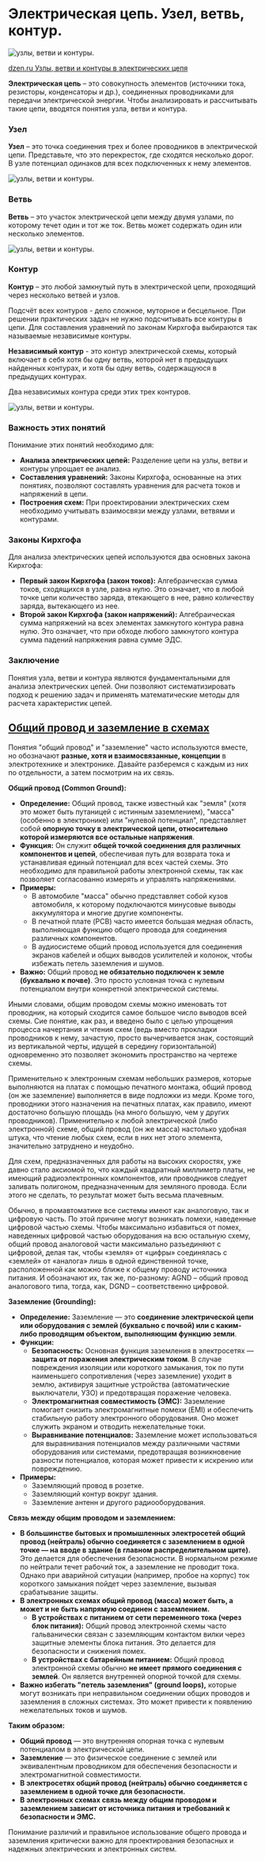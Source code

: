 # Электрическая цепь. Узел, ветвь, контур.

![узлы, ветви и контуры.](../img/23.jpg "узлы, ветви и контуры.")

[dzen.ru Узлы, ветви и контуры в электрических цепя](https://dzen.ru/a/ZUKAS8KnrX6yIBD-)

**Электрическая цепь** – это совокупность элементов (источники тока, резисторы, конденсаторы и др.), соединенных проводниками для передачи электрической энергии. Чтобы анализировать и рассчитывать такие цепи, вводятся понятия узла, ветви и контура.

### Узел
**Узел** – это точка соединения трех и более проводников в электрической цепи. Представьте, что это перекресток, где сходятся несколько дорог. В узле потенциал одинаков для всех подключенных к нему элементов.

![узлы, ветви и контуры.](../img/25.jpeg "узлы, ветви и контуры.")

### Ветвь
**Ветвь** – это участок электрической цепи между двумя узлами, по которому течет один и тот же ток. Ветвь может содержать один или несколько элементов.

![узлы, ветви и контуры.](../img/24.jpeg "узлы, ветви и контуры.")

### Контур
**Контур** – это любой замкнутый путь в электрической цепи, проходящий через несколько ветвей и узлов. 

Подсчёт всех контуров - дело сложное, муторное и бесцельное. При решении практических задач не нужно подсчитывать все контуры в цепи. Для составления уравнений по законам Кирхгофа выбираются так называемые независимые контуры.

**Независимый контур** - это контур электрической схемы, который включает в себя хотя бы одну ветвь, которой нет в предыдущих найденных контурах, и хотя бы одну ветвь, содержащуюся в предыдущих контурах.

Два независимых контура среди этих трех контуров.

![узлы, ветви и контуры.](../img/27.jpeg "узлы, ветви и контуры.")

### Важность этих понятий
Понимание этих понятий необходимо для:

* **Анализа электрических цепей:** Разделение цепи на узлы, ветви и контуры упрощает ее анализ.
* **Составления уравнений:** Законы Кирхгофа, основанные на этих понятиях, позволяют составлять уравнения для расчета токов и напряжений в цепи.
* **Построения схем:** При проектировании электрических схем необходимо учитывать взаимосвязи между узлами, ветвями и контурами.

### Законы Кирхгофа

Для анализа электрических цепей используются два основных закона Кирхгофа:

* **Первый закон Кирхгофа (закон токов):** Алгебраическая сумма токов, сходящихся в узле, равна нулю. Это означает, что в любой точке цепи количество заряда, втекающего в нее, равно количеству заряда, вытекающего из нее.
* **Второй закон Кирхгофа (закон напряжений):** Алгебраическая сумма напряжений на всех элементах замкнутого контура равна нулю. Это означает, что при обходе любого замкнутого контура сумма падений напряжения равна сумме ЭДС.

### Заключение

Понятия узла, ветви и контура являются фундаментальными для анализа электрических цепей. Они позволяют систематизировать подход к решению задач и применять математические методы для расчета характеристик цепей.

## [Общий провод и заземление в схемах](https://cxem.net/beginner/beginner134.php)

Понятия "общий провод" и "заземление" часто используются вместе, но обозначают **разные, хотя и взаимосвязанные, концепции** в электротехнике и электронике. Давайте разберемся с каждым из них по отдельности, а затем посмотрим на их связь.

**Общий провод (Common Ground):**

* **Определение:** Общий провод, также известный как "земля" (хотя это может быть путаницей с истинным заземлением), "масса" (особенно в электронике) или "нулевой потенциал", представляет собой **опорную точку в электрической цепи, относительно которой измеряются все остальные напряжения**.
* **Функция:** Он служит **общей точкой соединения для различных компонентов и цепей**, обеспечивая путь для возврата тока и устанавливая единый потенциал для всех частей схемы. Это необходимо для правильной работы электронной схемы, так как позволяет согласованно измерять и управлять напряжениями.
* **Примеры:**
    * В автомобиле "масса" обычно представляет собой кузов автомобиля, к которому подключаются минусовые выводы аккумулятора и многие другие компоненты.
    * В печатной плате (PCB) часто имеется большая медная область, выполняющая функцию общего провода для соединения различных компонентов.
    * В аудиосистеме общий провод используется для соединения экранов кабелей и общих выводов усилителей и колонок, чтобы избежать петель заземления и шумов.
* **Важно:** Общий провод **не обязательно подключен к земле (буквально к почве)**. Это просто условная точка с нулевым потенциалом внутри конкретной электрической системы.

Иными словами, общим проводом схемы можно именовать тот проводник, на который сходится самое большое число выводов всей схемы. Сие понятие, как раз, и введено было с целью упрощения процесса начертания и чтения схем (ведь вместо прокладки проводников к нему, зачастую, просто вычерчивается знак, состоящий из вертикальной черты, идущей в середину горизонтальной) одновременно это позволяет экономить пространство на чертеже схемы.

Применительно к электронным схемам небольших размеров, которые выполняются на платах с помощью печатного монтажа, общий провод (он же заземление) выполняется в виде подложки из меди. Кроме того, проводники этого назначения на печатных платах, как правило, имеют достаточно большую площадь (на много большую, чем у других проводников). Применительно к любой электрической (либо электронной) схеме, общий провод (он же масса) настолько удобная штука, что чтение любых схем, если в них нет этого элемента, значительно затруднено и неудобно. 

Для схем, предназначенных для работы на высоких скоростях, уже давно стало аксиомой то, что каждый квадратный миллиметр платы, не имеющий радиоэлектронных компонентов, или проводников следует заливать полигоном, предназначенным для земляного провода. Если этого не сделать, то результат может быть весьма плачевным.

Обычно, в промавтоматике все системы имеют как аналоговую, так и цифровую часть. По этой причине могут возникать помехи, наведенные цифровой частью схемы. Чтобы максимально избавиться от помех, наведенных цифровой частью оборудования на всю остальную схему, общий провод аналоговой части максимально разъединяют с цифровой, делая так, чтобы «земля» от «цифры» соединялась с «землей» от «аналога» лишь в одной единственной точке, расположенной как можно ближе к общему проводу источника питания. И обозначают их, так же, по-разному: AGND – общий провод аналогового типа, тогда, как, DGND – соответственно цифровой.

**Заземление (Grounding):**

* **Определение:** Заземление — это **соединение электрической цепи или оборудования с землей (буквально с почвой) или с каким-либо проводящим объектом, выполняющим функцию земли**.
* **Функции:**
    * **Безопасность:** Основная функция заземления в электросетях — **защита от поражения электрическим током**. В случае повреждения изоляции или короткого замыкания, ток по пути наименьшего сопротивления (через заземление) уходит в землю, активируя защитные устройства (автоматические выключатели, УЗО) и предотвращая поражение человека.
    * **Электромагнитная совместимость (ЭМС):** Заземление помогает снизить электромагнитные помехи (EMI) и обеспечить стабильную работу электронного оборудования. Оно может служить экраном и отводить нежелательные токи.
    * **Выравнивание потенциалов:** Заземление может использоваться для выравнивания потенциалов между различными частями оборудования или системами, предотвращая возникновение разности потенциалов, которая может привести к искрению или повреждению.
* **Примеры:**
    * Заземляющий провод в розетке.
    * Заземляющий контур вокруг здания.
    * Заземление антенн и другого радиооборудования.

**Связь между общим проводом и заземлением:**

* **В большинстве бытовых и промышленных электросетей общий провод (нейтраль) обычно соединяется с заземлением в одной точке — на вводе в здание (в главном распределительном щите).** Это делается для обеспечения безопасности. В нормальном режиме по нейтрали течет рабочий ток, а заземление не проводит тока. Однако при аварийной ситуации (например, пробое на корпус) ток короткого замыкания пойдет через заземление, вызывая срабатывание защиты.
* **В электронных схемах общий провод (масса) может быть, а может и не быть напрямую соединен с заземлением.**
    * **В устройствах с питанием от сети переменного тока (через блок питания):** Общий провод электронной схемы часто гальванически связан с заземляющим контактом вилки через защитные элементы блока питания. Это делается для безопасности и снижения помех.
    * **В устройствах с батарейным питанием:** Общий провод электронной схемы обычно **не имеет прямого соединения с землей**. Он является внутренней опорной точкой для схемы.
* **Важно избегать "петель заземления" (ground loops),** которые могут возникать при неправильном соединении общих проводов и заземления в сложных системах. Это может привести к появлению нежелательных токов и шумов.

**Таким образом:**

* **Общий провод** — это внутренняя опорная точка с нулевым потенциалом в электрической цепи.
* **Заземление** — это физическое соединение с землей или эквивалентным проводником для обеспечения безопасности и электромагнитной совместимости.
* **В электросетях общий провод (нейтраль) обычно соединяется с заземлением в одной точке для безопасности.**
* **В электронных схемах связь между общим проводом и заземлением зависит от источника питания и требований к безопасности и ЭМС.**

Понимание различий и правильное использование общего провода и заземления критически важно для проектирования безопасных и надежных электрических и электронных систем.